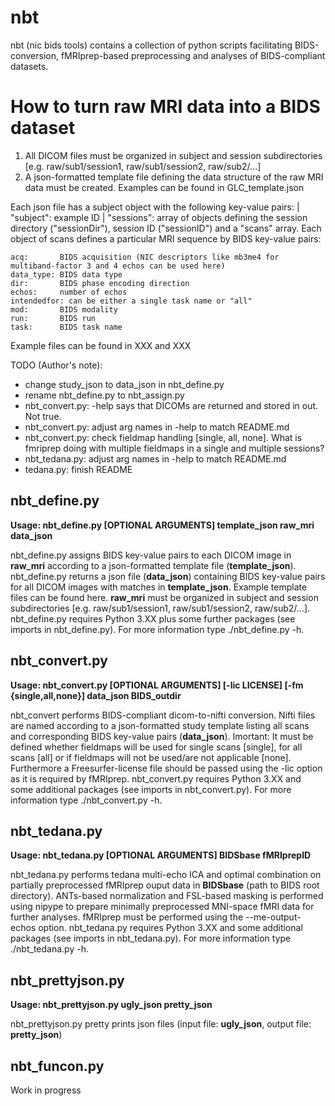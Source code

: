 # nbt

nbt (nic bids tools) contains a collection of python scripts facilitating BIDS-conversion, fMRIprep-based preprocessing and analyses of BIDS-compliant datasets.

# How to turn raw MRI data into a BIDS dataset  

1. All DICOM files must be organized in subject and session subdirectories [e.g. raw/sub1/session1, raw/sub1/session2, raw/sub2/...]
2. A json-formatted template file defining the data structure of the raw MRI data must be created. Examples can be found in GLC_template.json

Each json file has a subject object with the following key-value pairs:
    | "subject": example ID
    | "sessions": array of objects defining the session directory ("sessionDir"), session ID ("sessionID") and a "scans" array. Each object of scans defines a particular MRI sequence by BIDS key-value pairs:

    acq:       BIDS acquisition (NIC descriptors like mb3me4 for multiband-factor 3 and 4 echos can be used here)
    data_type: BIDS data type
    dir:       BIDS phase encoding direction
    echos:     number of echos
    intendedfor: can be either a single task name or "all" 
    mod:       BIDS modality
    run:       BIDS run
    task:      BIDS task name

Example files can be found in XXX and XXX




TODO (Author's note): 
- change study_json to data_json in nbt_define.py
- rename nbt_define.py to nbt_assign.py
- nbt_convert.py: -help says that DICOMs are returned and stored in out. Not true.
- nbt_convert.py: adjust arg names in -help to match README.md
- nbt_convert.py: check fieldmap handling [single, all, none]. What is fmriprep doing with multiple fieldmaps in a single and multiple sessions?
- nbt_tedana.py: adjust arg names in -help to match README.md
- tedana.py: finish README

## nbt_define.py

**Usage: nbt_define.py [OPTIONAL ARGUMENTS] template_json  raw_mri data_json**

nbt_define.py assigns BIDS key-value pairs to each DICOM image in **raw_mri** according to a json-formatted template file (**template_json**). nbt_define.py returns a json file (**data_json**) containing BIDS key-value pairs for all DICOM images with matches in **template_json**. Example template files can be found here. **raw_mri** must be organized in subject and session subdirectories [e.g. raw/sub1/session1, raw/sub1/session2, raw/sub2/...]. nbt_define.py requires Python 3.XX plus some further packages (see imports in nbt_define.py). For more information type ./nbt_define.py -h.

## nbt_convert.py

**Usage: nbt_convert.py [OPTIONAL ARGUMENTS] [-lic LICENSE] [-fm {single,all,none}] data_json BIDS_outdir**

nbt_convert performs BIDS-compliant dicom-to-nifti conversion. Nifti files are named according to a json-formatted study template listing all scans and corresponding BIDS key-value pairs (**data_json**). Imortant: It must be defined whether fieldmaps will be used for single scans [single], for all scans [all] or if fieldmaps will not be used/are not applicable [none]. Furthermore a Freesurfer-license file should be passed using the -lic option as it is required by fMRIprep. nbt_convert.py requires Python 3.XX and some additional packages (see imports in nbt_convert.py). For more information type ./nbt_convert.py -h.

## nbt_tedana.py

**Usage: nbt_tedana.py [OPTIONAL ARGUMENTS] BIDSbase fMRIprepID**

nbt_tedana.py performs tedana multi-echo ICA and optimal combination on partially preprocessed fMRIprep ouput data in **BIDSbase** (path to BIDS root directory). ANTs-based normalization and FSL-based masking is performed using nipype to prepare minimally preprocessed MNI-space fMRI data for further analyses. fMRIprep must be performed using the --me-output-echos option. nbt_tedana.py requires Python 3.XX and some additional packages (see imports in nbt_tedana.py). For more information type ./nbt_tedana.py -h.

## nbt_prettyjson.py

**Usage: nbt_prettyjson.py ugly_json pretty_json**

nbt_prettyjson.py pretty prints json files (input file: **ugly_json**, output file: **pretty_json**)

## nbt_funcon.py

Work in progress
